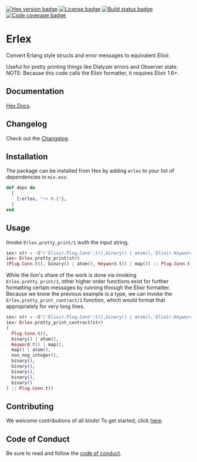 [![Hex version badge](https://img.shields.io/hexpm/v/erlex.svg)](https://hex.pm/packages/erlex)
[![License badge](https://img.shields.io/hexpm/l/erlex.svg)](https://github.com/asummers/erlex/blob/master/LICENSE.md)
[![Build status badge](https://img.shields.io/circleci/project/github/asummers/erlex/master.svg)](https://circleci.com/gh/asummers/erlex/tree/master)
[![Code coverage badge](https://img.shields.io/codecov/c/github/asummers/erlex/master.svg)](https://codecov.io/gh/asummers/erlex/branch/master)

# Erlex

Convert Erlang style structs and error messages to equivalent Elixir.

Useful for pretty printing things like Dialyzer errors and Observer
state. NOTE: Because this code calls the Elixir formatter, it requires
Elixir 1.6+.

## Documentation
[Hex Docs](https://hexdocs.pm/erlex).

## Changelog

Check out the [Changelog](https://github.com/asummers/erlex/blob/master/CHANGELOG.md).

## Installation

The package can be installed from Hex by adding `erlex` to your list
of dependencies in `mix.exs`:

```elixir
def deps do
  [
    {:erlex, "~> 0.1"},
  ]
end
```

## Usage

Invoke `Erlex.pretty_print/1` wuth the input string.

```elixir
iex> str = ~S"('Elixir.Plug.Conn':t(),binary() | atom(),'Elixir.Keyword':t() | map()) -> 'Elixir.Plug.Conn':t()"
iex> Erlex.pretty_print(str)
(Plug.Conn.t(), binary() | atom(), Keyword.t() | map()) :: Plug.Conn.t()
```

While the lion's share of the work is done via invoking
`Erlex.pretty_print/1`, other higher order functions exist for further
formatting certain messages by running through the Elixir formatter.
Because we know the previous example is a type, we can invoke the
`Erlex.pretty_print_contract/1` function, which would format that
appropriately for very long lines.

```elixir
iex> str = ~S"('Elixir.Plug.Conn':t(),binary() | atom(),'Elixir.Keyword':t() | map(), map() | atom(), non_neg_integer(), binary(), binary(), binary(), binary(), binary()) -> 'Elixir.Plug.Conn':t()"
iex> Erlex.pretty_print_contract(str)
(
  Plug.Conn.t(),
  binary() | atom(),
  Keyword.t() | map(),
  map() | atom(),
  non_neg_integer(),
  binary(),
  binary(),
  binary(),
  binary(),
  binary()
) :: Plug.Conn.t()
```
## Contributing

We welcome contributions of all kinds! To get started, click [here](https://github.com/asummers/erlex/blob/master/CONTRIBUTING.md).

## Code of Conduct

Be sure to read and follow the [code of conduct](https://github.com/asummers/erlex/blob/master/code-of-conduct.md).
